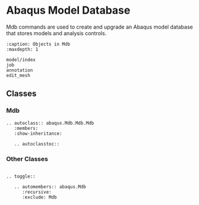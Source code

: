 # Abaqus Model Database

Mdb commands are used to create and upgrade an Abaqus model database that stores models and analysis controls.

```{toctree}
:caption: Objects in Mdb
:maxdepth: 1

model/index
job
annotation
edit_mesh
```

## Classes

### Mdb

```{eval-rst}
.. autoclass:: abaqus.Mdb.Mdb.Mdb
   :members:
   :show-inheritance:

   .. autoclasstoc::
```

### Other Classes

```{eval-rst}

.. toggle::

   .. automembers:: abaqus.Mdb
      :recursive:
      :exclude: Mdb
```
